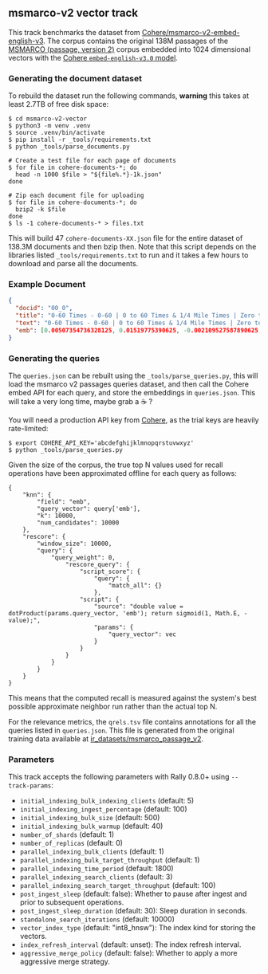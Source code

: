 ## msmarco-v2 vector track

This track benchmarks the dataset from [Cohere/msmarco-v2-embed-english-v3](https://huggingface.co/datasets/Cohere/msmarco-v2-embed-english-v3).
The corpus contains the original 138M passages of the [MSMARCO (passage, version 2)](https://ir-datasets.com/msmarco-passage-v2.html) corpus embedded
into 1024 dimensional vectors with the [Cohere `embed-english-v3.0` model](https://cohere.com/blog/introducing-embed-v3).

### Generating the document dataset

To rebuild the dataset run the following commands, **warning** this takes at least 2.7TB of free disk space:

```console
$ cd msmarco-v2-vector
$ python3 -m venv .venv
$ source .venv/bin/activate
$ pip install -r _tools/requirements.txt
$ python _tools/parse_documents.py

# Create a test file for each page of documents
$ for file in cohere-documents-*; do
  head -n 1000 $file > "${file%.*}-1k.json"
done

# Zip each document file for uploading
$ for file in cohere-documents-*; do
  bzip2 -k $file
done
$ ls -1 cohere-documents-* > files.txt
```

This will build 47 `cohere-documents-XX.json` file for the entire dataset of 138.3M documents and then bzip then. Note that this script depends on the libraries listed `_tools/requirements.txt` to run and it takes a few hours to download and parse all the documents.
### Example Document

```json
{
  "docid": "00_0",
  "title": "0-60 Times - 0-60 | 0 to 60 Times & 1/4 Mile Times | Zero to 60 Car Reviews",
  "text": "0-60 Times - 0-60 | 0 to 60 Times & 1/4 Mile Times | Zero to 60 Car Reviews.",
  "emb": [0.00507354736328125, 0.01519775390625, -0.002109527587890625, ...]
}
```

### Generating the queries

The `queries.json` can be rebuilt using the `_tools/parse_queries.py`, this will load the msmarco v2 passages queries dataset, and then call the Cohere embed API for each query, and store the embeddings in `queries.json`.
This will take a very long time, maybe grab a ☕️ ?

You will need a production API key from [Cohere](https://dashboard.cohere.com/api-keys), as the trial keys are heavily rate-limited:

```console
$ export COHERE_API_KEY='abcdefghijklmnopqrstuvwxyz'
$ python _tools/parse_queries.py
```

Given the size of the corpus, the true top N values used for recall operations have been approximated offline for each query as follows:
```
{
    "knn": {
        "field": "emb", 
        "query_vector": query['emb'],
        "k": 10000,
        "num_candidates": 10000
    },
    "rescore": {
        "window_size": 10000,
        "query": {
            "query_weight": 0,
                "rescore_query": {
                    "script_score": {
                        "query": {
                            "match_all": {}
                        },
                    "script": { 
                        "source": "double value = dotProduct(params.query_vector, 'emb'); return sigmoid(1, Math.E, -value);",
                        "params": {
                            "query_vector": vec
                        }
                    }
                }
            }
        }
    }
}
```
This means that the computed recall is measured against the system's best possible approximate neighbor run rather than the actual top N.

For the relevance metrics, the `qrels.tsv` file contains annotations for all the queries listed in `queries.json`. This file is generated from the original training data available at [ir_datasets/msmarco_passage_v2](https://ir-datasets.com/msmarco-passage-v2.html#msmarco-passage-v2/train).

### Parameters

This track accepts the following parameters with Rally 0.8.0+ using `--track-params`:

 - `initial_indexing_bulk_indexing_clients` (default: 5)
 - `initial_indexing_ingest_percentage` (default: 100)
 - `initial_indexing_bulk_size` (default: 500)
 - `initial_indexing_bulk_warmup` (default: 40)
 - `number_of_shards` (default: 1)
 - `number_of_replicas` (default: 0)
 - `parallel_indexing_bulk_clients` (default: 1)
 - `parallel_indexing_bulk_target_throughput` (default: 1)
 - `parallel_indexing_time_period` (default: 1800)
 - `parallel_indexing_search_clients` (default: 3)
 - `parallel_indexing_search_target_throughput` (default: 100)
 - `post_ingest_sleep` (default: false): Whether to pause after ingest and prior to subsequent operations.
 - `post_ingest_sleep_duration` (default: 30): Sleep duration in seconds.
 - `standalone_search_iterations` (default: 10000)
 - `vector_index_type` (default: "int8_hnsw"): The index kind for storing the vectors.
 - `index_refresh_interval` (default: unset): The index refresh interval.
 - `aggressive_merge_policy` (default: false): Whether to apply a more aggressive merge strategy.
